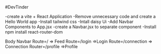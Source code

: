 #DevTinder

-create a vite + React Application
-Remove unnecessary code and create a Hello World app
-Install tailwind css
-Intall daisy Ui
-Add Navbar Components to App.jsx
-create a Navbar.jsx to separate component
-Install npm install react-router-dom

Body
Navbar
Route=/ => Feed
Route=/login =>Login
Route=/connection => Connection
Router=/profile =>Profile
